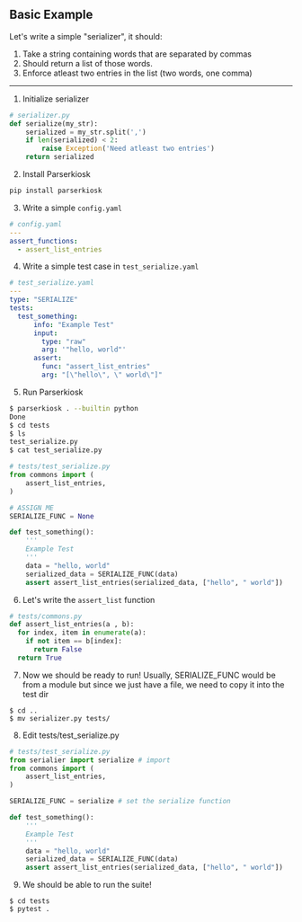 ## Basic Example
Let's write a simple "serializer", it should:
1. Take a string containing words that are separated by commas
2. Should return a list of those words. 
3. Enforce atleast two entries in the list (two words, one comma)
---
1. Initialize serializer

``` python
# serializer.py
def serialize(my_str):
    serialized = my_str.split(',')
    if len(serialized) < 2:
        raise Exception('Need atleast two entries')
    return serialized
```
2. Install Parserkiosk
``` bash
pip install parserkiosk
```
3. Write a simple ```config.yaml```
``` yaml
# config.yaml
---
assert_functions:
  - assert_list_entries
```
4. Write a simple test case in ```test_serialize.yaml```
``` yaml
# test_serialize.yaml
---
type: "SERIALIZE"
tests:
  test_something:
      info: "Example Test"
      input:
        type: "raw"
        arg: '"hello, world"'
      assert:
        func: "assert_list_entries"
        arg: "[\"hello\", \" world\"]"
```
5. Run Parserkiosk
``` bash
$ parserkiosk . --builtin python
Done
$ cd tests
$ ls
test_serialize.py
$ cat test_serialize.py
```
``` python
# tests/test_serialize.py
from commons import (
    assert_list_entries,
)

# ASSIGN ME
SERIALIZE_FUNC = None

def test_something():
    '''
    Example Test
    '''
    data = "hello, world"
    serialized_data = SERIALIZE_FUNC(data)
    assert assert_list_entries(serialized_data, ["hello", " world"])
```
6. Let's write the ``assert_list`` function
``` python
# tests/commons.py
def assert_list_entries(a , b):
  for index, item in enumerate(a):
    if not item == b[index]:
      return False
  return True
```
7. Now we should be ready to run! Usually, SERIALIZE_FUNC would be from a module but since we just have a file, we need to copy it into the test dir
```
$ cd ..
$ mv serializer.py tests/
```
8. Edit tests/test_serialize.py
``` python
# tests/test_serialize.py
from serialier import serialize # import
from commons import (
    assert_list_entries,
)

SERIALIZE_FUNC = serialize # set the serialize function

def test_something():
    '''
    Example Test
    '''
    data = "hello, world"
    serialized_data = SERIALIZE_FUNC(data)
    assert assert_list_entries(serialized_data, ["hello", " world"])
```
9. We should be able to run the suite!
```
$ cd tests
$ pytest .
```
